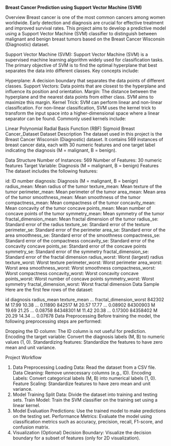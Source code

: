 <b>Breast Cancer Prediction using Support Vector Machine (SVM)</b>


Overview
Breast cancer is one of the most common cancers among women worldwide. Early detection and diagnosis are crucial for effective treatment and improved survival rates. This project aims to develop a predictive model using a Support Vector Machine (SVM) classifier to distinguish between malignant and benign breast tumors based on the Breast Cancer Wisconsin (Diagnostic) dataset.




Support Vector Machine (SVM):
Support Vector Machine (SVM) is a supervised machine learning algorithm widely used for classification tasks. The primary objective of SVM is to find the optimal hyperplane that best separates the data into different classes. Key concepts include:



Hyperplane: A decision boundary that separates the data points of different classes.
Support Vectors: Data points that are closest to the hyperplane and influence its position and orientation.
Margin: The distance between the hyperplane and the nearest data points from either class. SVM aims to maximize this margin.
Kernel Trick:
SVM can perform linear and non-linear classification. For non-linear classification, SVM uses the kernel trick to transform the input space into a higher-dimensional space where a linear separator can be found. Commonly used kernels include:

Linear
Polynomial
Radial Basis Function (RBF)
Sigmoid
Breast Cancer_Dataset
Dataset Description
The dataset used in this project is the Breast Cancer Wisconsin (Diagnostic) dataset. It contains 569 instances of breast cancer data, each with 30 numeric features and one target label indicating the diagnosis (M = malignant, B = benign).

Data Structure
Number of Instances: 569
Number of Features: 30 numeric features
Target Variable: Diagnosis (M = malignant, B = benign)
Features
The dataset includes the following features:

id: ID number
diagnosis: Diagnosis (M = malignant, B = benign)
radius_mean: Mean radius of the tumor
texture_mean: Mean texture of the tumor
perimeter_mean: Mean perimeter of the tumor
area_mean: Mean area of the tumor
smoothness_mean: Mean smoothness of the tumor
compactness_mean: Mean compactness of the tumor
concavity_mean: Mean concavity of the tumor
concave points_mean: Mean number of concave points of the tumor
symmetry_mean: Mean symmetry of the tumor
fractal_dimension_mean: Mean fractal dimension of the tumor
radius_se: Standard error of the radius
texture_se: Standard error of the texture
perimeter_se: Standard error of the perimeter
area_se: Standard error of the area
smoothness_se: Standard error of the smoothness
compactness_se: Standard error of the compactness
concavity_se: Standard error of the concavity
concave points_se: Standard error of the concave points
symmetry_se: Standard error of the symmetry
fractal_dimension_se: Standard error of the fractal dimension
radius_worst: Worst (largest) radius
texture_worst: Worst texture
perimeter_worst: Worst perimeter
area_worst: Worst area
smoothness_worst: Worst smoothness
compactness_worst: Worst compactness
concavity_worst: Worst concavity
concave points_worst: Worst number of concave points
symmetry_worst: Worst symmetry
fractal_dimension_worst: Worst fractal dimension
Data Sample
Here are the first few rows of the dataset:

id	diagnosis	radius_mean	texture_mean	...	fractal_dimension_worst
842302	M	17.99	10.38	...	0.11890
842517	M	20.57	17.77	...	0.08902
84300903	M	19.69	21.25	...	0.08758
84348301	M	11.42	20.38	...	0.17300
84358402	M	20.29	14.34	...	0.07678
Data Preprocessing
Before training the model, the following preprocessing steps are performed:

Dropping the ID column: The ID column is not useful for prediction.
Encoding the target variable: Convert the diagnosis labels (M, B) to numeric values (1, 0).
Standardizing features: Standardize the features to have zero mean and unit variance.




Project Workflow
1. Data Preprocessing
Loading Data: Read the dataset from a CSV file.
Data Cleaning: Remove unnecessary columns (e.g., ID).
Encoding Labels: Convert categorical labels (M, B) into numerical labels (1, 0).
Feature Scaling: Standardize features to have zero mean and unit variance.
2. Model Training
Split Data: Divide the dataset into training and testing sets.
Train Model: Train the SVM classifier on the training set using a linear kernel.
3. Model Evaluation
Predictions: Use the trained model to make predictions on the testing set.
Performance Metrics: Evaluate the model using classification metrics such as accuracy, precision, recall, F1-score, and confusion matrix.
4. Visualization (Optional)
Decision Boundary: Visualize the decision boundary for a subset of features (only for 2D visualization).
